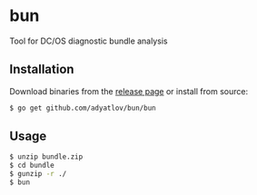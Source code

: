 # bun

Tool for DC/OS diagnostic bundle analysis

## Installation

Download binaries from the [release page](https://github.com/adyatlov/bun/releases) or install from source:

```bash
$ go get github.com/adyatlov/bun/bun
```

## Usage

```bash
$ unzip bundle.zip
$ cd bundle
$ gunzip -r ./
$ bun
```

